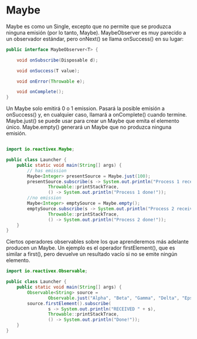 # Maybe

Maybe es como un Single, excepto que no permite que se produzca ninguna emisión (por lo tanto, Maybe).
MaybeObserver es muy parecido a un observador estándar, pero onNext() se llama onSuccess() en su lugar:

````java
public interface MaybeObserver<T> {

    void onSubscribe(Disposable d);

    void onSuccess(T value);

    void onError(Throwable e);

    void onComplete();
}

````

Un Maybe<T> solo emitirá 0 o 1 emission.
Pasará la posible emisión a onSuccess() y, en cualquier caso, llamará a onComplete() cuando termine.
Maybe.just() se puede usar para crear un Maybe que emita el elemento único.
Maybe.empty() generará un Maybe que no produzca ninguna emisión.

````java

import io.reactivex.Maybe;

public class Launcher {
    public static void main(String[] args) {
        // has emission
        Maybe<Integer> presentSource = Maybe.just(100);
        presentSource.subscribe(s -> System.out.println("Process 1 received:" + s),
                Throwable::printStackTrace,
                () -> System.out.println("Process 1 done!"));
        //no emission
        Maybe<Integer> emptySource = Maybe.empty();
        emptySource.subscribe(s -> System.out.println("Process 2 received:" + s),
                Throwable::printStackTrace,
                () -> System.out.println("Process 2 done!"));
    }
}
````

Ciertos operadores observables sobre los que aprenderemos más adelante producen un Maybe.
Un ejemplo es el operador firstElement(), que es similar a first(), pero devuelve un resultado vacío
si no se emite ningún elemento.

````java
import io.reactivex.Observable;

public class Launcher {
    public static void main(String[] args) {
        Observable<String> source =
                Observable.just("Alpha", "Beta", "Gamma", "Delta", "Epsilon");
        source.firstElement().subscribe(
                s -> System.out.println("RECEIVED " + s),
                Throwable::printStackTrace,
                () -> System.out.println("Done!"));
    }
}
````
